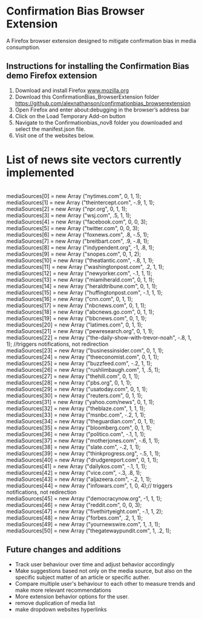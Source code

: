 # Confirmation Bias Browser Extension
A Firefox browser extension designed to mitigate confirmation bias in media consumption.

## Instructions for installing the Confirmation Bias demo Firefox extension
1) Download and install Firefox www.mozilla.org
2) Download this ConfirmationBias_BrowserExtension folder https://github.com/alexnathanson/confirmationbias_browserextension
3) Open Firefox and enter about:debugging in the browser’s address bar
4) Click on the Load Temporary Add-on button
5) Navigate to the Confirmationbias_nov8 folder you downloaded and select the manifest.json file.
6) Visit one of the websites below.

# List of news site vectors currently implemented <br>

  <br>mediaSources[0] = new Array ("nytimes.com", 0, 1, 1); 
  <br>mediaSources[1] = new Array ("theintercept.com", -.9, 1, 1);
  <br>mediaSources[2] = new Array ("npr.org", 0, 1, 1);
  <br>mediaSources[3] = new Array ("wsj.com", .5, 1, 1);
  <br>mediaSources[4] = new Array ("facebook.com", 0, 0, 3);
  <br>mediaSources[5] = new Array ("twitter.com", 0, 0, 3);
  <br>mediaSources[6] = new Array ("foxnews.com", .8, -.5, 1);
  <br>mediaSources[7] = new Array ("breitbart.com", .9, -.8, 1);
  <br>mediaSources[8] = new Array ("indypendent.org", -1, .8, 1);
  <br>mediaSources[9] = new Array ("snopes.com", 0, 1, 2);
  <br>mediaSources[10] = new Array ("theatlantic.com", -.8, 1, 1);
  <br>mediaSources[11] = new Array ("washingtonpost.com", .2, 1, 1);
  <br>mediaSources[12] = new Array ("newyorker.com", -.1, 1, 1);
  <br>mediaSources[13] = new Array ("miamiherald.com", 0, 1, 1);
  <br>mediaSources[14] = new Array ("heraldtribune.com", 0, 1, 1);
  <br>mediaSources[15] = new Array ("huffingtonpost.com", -.1, 1, 1);
  <br>mediaSources[16] = new Array ("cnn.com", 0, 1, 1);
  <br>mediaSources[17] = new Array ("nbcnews.com", 0, 1, 1);
  <br>mediaSources[18] = new Array ("abcnews.go.com", 0, 1, 1);
  <br>mediaSources[19] = new Array ("bbcnews.com", 0, 1, 1);
  <br>mediaSources[20] = new Array ("latimes.com", 0, 1, 1);
  <br>mediaSources[21] = new Array ("pewresearch.org", 0, 1, 1); 
  <br>mediaSources[22] = new Array ("the-daily-show-with-trevor-noah", -.8, 1, 1); //triggers notifications, not redirection
  <br>mediaSources[23] = new Array ("businessinsider.com", 0, 1, 1);
  <br>mediaSources[24] = new Array ("theeconomist.com", 0, 1, 1);
  <br>mediaSources[25] = new Array ("buzzfeed.com", -.2, 1, 1);
  <br>mediaSources[26] = new Array ("rushlimbaugh.com", 1, .5, 1);
  <br>mediaSources[27] = new Array ("thehill.com", 0, 1, 1);
  <br>mediaSources[28] = new Array ("pbs.org", 0, 1, 1);
  <br>mediaSources[29] = new Array ("usatoday.com", 0, 1, 1);
  <br>mediaSources[30] = new Array ("reuters.com", 0, 1, 1);
  <br>mediaSources[31] = new Array ("yahoo.com/news", 0, 1, 1);
  <br>mediaSources[32] = new Array ("theblaze.com", 1, 1, 1);
  <br>mediaSources[33] = new Array ("msnbc.com", -.2, 1, 1);
  <br>mediaSources[34] = new Array ("theguardian.com", 0, 1, 1);
  <br>mediaSources[35] = new Array ("bloomberg.com", 0, 1, 1);
  <br>mediaSources[36] = new Array ("politico.com", -.1, 1, 1);
  <br>mediaSources[37] = new Array ("motherjones.com", -.6, 1, 1);
  <br>mediaSources[38] = new Array ("slate.com", -.2, 1, 1);
  <br>mediaSources[39] = new Array ("thinkprogress.org", -.5, 1, 1);
  <br>mediaSources[40] = new Array ("drudgereport.com", 0, 1, 1);
  <br>mediaSources[41] = new Array ("dailykos.com", -.1, 1, 1);
  <br>mediaSources[42] = new Array ("vice.com", -.3, .8, 1);
  <br>mediaSources[43] = new Array ("aljazeera.com", -.2, 1, 1);
  <br>mediaSources[44] = new Array ("infowars.com", 1, 0, 4);// triggers notifications, not redirection
  <br>mediaSources[45] = new Array ("democracynow.org", -1, 1, 1);
  <br>mediaSources[46] = new Array ("reddit.com", 0, 0, 3);
  <br>mediaSources[47] = new Array ("fivethirtyeight.com", -.1, 1, 2);
  <br>mediaSources[48] = new Array ("forbes.com", .2, 1, 1);
  <br>mediaSources[49] = new Array ("yournewswire.com", 1, .1, 1);
  <br>mediaSources[50] = new Array ("thegatewaypundit.com", 1, .2, 1); 
  
## Future changes and additions
* Track user behaviour over time and adjust behavior accordingly
* Make suggestions based not only on the media source, but also on the specific subject matter of an article or specific auther. 
* Compare multiple user's behaviour to each other to measure trends and make more relevant recommendations
* More extension behavior options for the user.
* remove duplication of media list
* make dropdown websites hyperlinks
